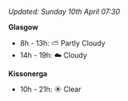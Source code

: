 *Updated: Sunday 10th April 07:30*

**Glasgow**

* 8h - 13h: :partly_sunny: Partly Cloudy
* 14h - 19h: :cloud: Cloudy

**Kissonerga**

* 10h - 21h: :sunny: Clear
